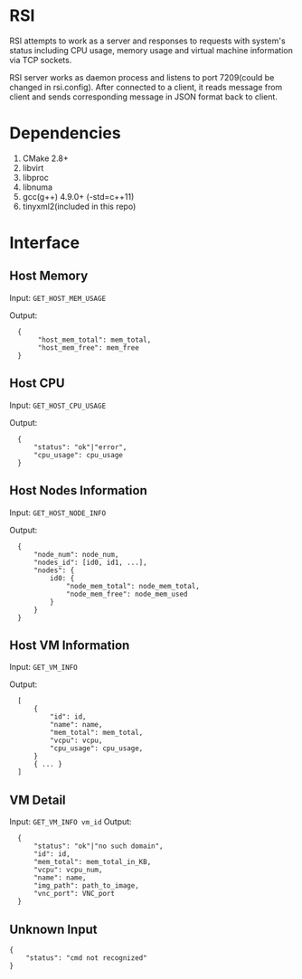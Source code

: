 RSI
===

RSI attempts to work as a server and responses to requests with system's
status including CPU usage, memory usage and virtual machine information
via TCP sockets.

RSI server works as daemon process and listens to port 7209(could be
changed in rsi.config). After
connected to a client, it reads message from client and sends
corresponding message in JSON format back to client.

Dependencies
============

1.  CMake 2.8+
2.  libvirt
3.  libproc
4.  libnuma
5.  gcc(g++) 4.9.0+ (-std=c++11)
6.  tinyxml2(included in this repo)

Interface
=========

Host Memory
-----------

Input: `GET_HOST_MEM_USAGE`

Output:

``` 
  { 
       "host_mem_total": mem_total,
       "host_mem_free": mem_free
  }    
```

Host CPU
--------

Input: `GET_HOST_CPU_USAGE`

Output:

``` 
  {
      "status": "ok"|"error",
      "cpu_usage": cpu_usage
  }
```

Host Nodes Information
----------------------

Input: `GET_HOST_NODE_INFO`

Output:

``` 
  {
      "node_num": node_num,
      "nodes_id": [id0, id1, ...],
      "nodes": {
          id0: {
              "node_mem_total": node_mem_total,
              "node_mem_free": node_mem_used
          }
      }
  }
```

Host VM Information
-------------------

Input: `GET_VM_INFO`

Output:

``` 
  [
      {
          "id": id,
          "name": name,
          "mem_total": mem_total,
          "vcpu": vcpu,
          "cpu_usage": cpu_usage,
      }
      { ... }
  ]
```

VM Detail
---------

Input: `GET_VM_INFO vm_id` Output:

``` 
  {
      "status": "ok"|"no such domain",
      "id": id,
      "mem_total": mem_total_in_KB,
      "vcpu": vcpu_num,
      "name": name,
      "img_path": path_to_image,
      "vnc_port": VNC_port
  }
```

Unknown Input
------------
```
{
    "status": "cmd not recognized"
}
```
